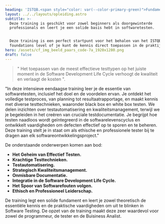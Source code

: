 ```yaml
---
heading: 'ISTQB.<span style="color: var(--color-primary-green)">Fundamentals</span>_'
layout: ../../layouts/opleiding.astro
subtitle: >-
  Deze training is geschikt voor zowel beginners als doorgewinterde
  professionals en leert je een solide basis hebt in softwaretesten.


  Deze training is een perfect startpunt voor het behalen van het ISTQB
  foundations level of je kunt de kennis direct toepassen in de praktijk.
hero: /assets/cf_img_beeld_paars_code-7a_1920x1280.png
draft: false
---
```


> " Het toepassen van de meest effectieve testtypen op het juiste moment in de Software Development Life Cycle verhoogt de kwaliteit en verlaagt de kosten ".

"In deze intensieve eendaagse training leer je de essentie van softwaretesten, inclusief het doel en de voordelen ervan. Je ontdekt het volledige testproces, van planning tot resultaatrapportage, en maakt kennis met diverse testtechnieken, waaronder black box en white box testen. We delen inzichten over testautomatisering en kwaliteitsmanagement, terwijl we je begeleiden in het creëren van cruciale testdocumentatie. Je begrijpt hoe testen naadloos wordt geïntegreerd in de softwarelevenscyclus en ontwikkelt vaardigheden om defecten effectief op te sporen en te beheren. Deze training stelt je in staat om als ethische en professionele tester bij te dragen aan elk softwareontwikkelingsproject."

De onderstaande onderwerpen komen aan bod:

* **Het Geheim van Effectief Testen.**
* **Krachtige Testtechnieken.**
* **Testautomatisering.**
* **Strategisch Kwaliteitsmanagement.**
* **Onmisbare Documentatie.**
* **Integratie in de Software Development Life Cycle.**
* **Het Spoor van Softwarefouten volgen.**
* **Ethisch en Professioneel Leiderschap.**

De training legt een solide fundament en leert je zowel theoretisch de essentiële kennis en de praktische vaardigheden om uit te blinken in Software Testing. De opzet van de training maakt deze zeer waardevol voor zowel de programmeur, de tester en de Buisiness Analist.
